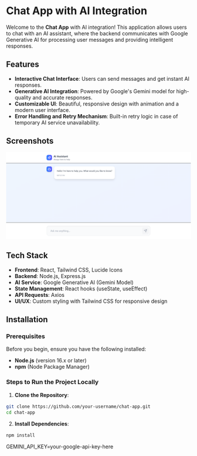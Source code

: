 # Chat App with AI Integration

Welcome to the **Chat App** with AI integration! This application allows users to chat with an AI assistant, where the backend communicates with Google Generative AI for processing user messages and providing intelligent responses.

## Features

- **Interactive Chat Interface**: Users can send messages and get instant AI responses.
- **Generative AI Integration**: Powered by Google's Gemini model for high-quality and accurate responses.
- **Customizable UI**: Beautiful, responsive design with animation and a modern user interface.
- **Error Handling and Retry Mechanism**: Built-in retry logic in case of temporary AI service unavailability.

## Screenshots

![Chat App Screenshot](./Frontend/public/chat.png)

## Tech Stack

- **Frontend**: React, Tailwind CSS, Lucide Icons
- **Backend**: Node.js, Express.js
- **AI Service**: Google Generative AI (Gemini Model)
- **State Management**: React hooks (useState, useEffect)
- **API Requests**: Axios
- **UI/UX**: Custom styling with Tailwind CSS for responsive design

## Installation

### Prerequisites

Before you begin, ensure you have the following installed:

- **Node.js** (version 16.x or later)
- **npm** (Node Package Manager)

### Steps to Run the Project Locally

1. **Clone the Repository**:

```bash
git clone https://github.com/your-username/chat-app.git
cd chat-app

```
2. **Install Dependencies**:

```bash
npm install
```

GEMINI_API_KEY=your-google-api-key-here


